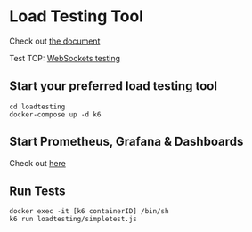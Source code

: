 # Load Testing Tool

Check out [the document](https://k6.io/docs/)

Test TCP: [WebSockets testing](https://k6.io/docs/using-k6/protocols/websockets/)

## Start your preferred load testing tool

```
cd loadtesting
docker-compose up -d k6
```

## Start Prometheus, Grafana & Dashboards

Check out [here](../monitoring/prometheus/readme.md)

## Run Tests

```
docker exec -it [k6 containerID] /bin/sh
k6 run loadtesting/simpletest.js
```